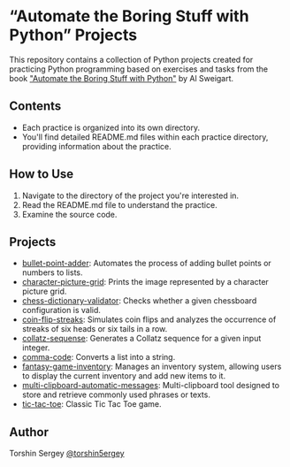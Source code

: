 # “Automate the Boring Stuff with Python” Projects

This repository contains a collection of Python projects created for practicing Python programming based on exercises and tasks from the book ["Automate the Boring Stuff with Python"](https://automatetheboringstuff.com/) by Al Sweigart.

## Contents

- Each practice is organized into its own directory.
- You'll find detailed README.md files within each practice directory, providing information about the practice.

## How to Use

1. Navigate to the directory of the project you're interested in.
2. Read the README.md file to understand the practice.
3. Examine the source code.

## Projects

- [bullet-point-adder](./bullet-point-adder): Automates the process of adding bullet points or numbers to lists.
- [character-picture-grid](./character-picture-grid): Prints the image represented by a character picture grid.
- [chess-dictionary-validator](./chess-dictionary-validator): Checks whether a given chessboard configuration is valid.
- [coin-flip-streaks](./coin-flip-streaks): Simulates coin flips and analyzes the occurrence of streaks of six heads or six tails in a row.
- [collatz-sequense](./collatz-sequense): Generates a Collatz sequence for a given input integer.
- [comma-code](./comma-code): Converts a list into a string.
- [fantasy-game-inventory](./fantasy-game-inventory): Manages an inventory system, allowing users to display the current inventory and add new items to it.
- [multi-clipboard-automatic-messages](./multi-clipboard-automatic-messages): Multi-clipboard tool designed to store and retrieve commonly used phrases or texts.
- [tic-tac-toe](./tic-tac-toe): Classic Tic Tac Toe game.

## Author

Torshin Sergey [@torshin5ergey](https://github.com/torshin5ergey)
